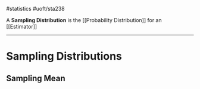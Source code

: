 #statistics 
#uoft/sta238 

A **Sampling Distribution** is the [[Probability Distribution]] for an [[Estimator]]

---
# Sampling Distributions
## Sampling Mean
